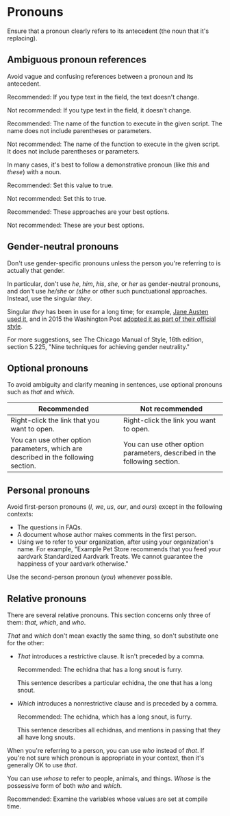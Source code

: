 # Pronouns  

Ensure that a pronoun clearly refers
to its antecedent (the noun that it's replacing).

## Ambiguous pronoun references

Avoid vague and confusing references between a pronoun and its antecedent.

Recommended: If you type text in the
field, the text doesn't change.

Not recommended: If you type text in the
field, it doesn't change.

Recommended: The name of the function to
execute in the given script. The name does not include parentheses or
parameters.

Not recommended: The name of the function
to execute in the given script. It does not include parentheses or
parameters.

In many cases, it's best to follow a demonstrative pronoun (like *this* and *these*)
with a noun.

Recommended: Set this value to true.

Not recommended: Set this to true.

Recommended: These approaches are your
best options.

Not recommended: These are your best options.

## Gender-neutral pronouns

Don't use gender-specific pronouns unless the person you're referring to is
actually that gender.

In particular, don't use *he*, *him*, *his*, *she*, or *her* as
gender-neutral pronouns, and don't use *he/she* or *(s)he* or other such
punctuational approaches. Instead, use the singular *they*.

Singular *they* has been in use for a long time; for example, [Jane Austen used it](http://www.pemberley.com/janeinfo/austheir.html),
and in 2015 the Washington Post [adopted
it as part of their official style](https://www.washingtonpost.com/opinions/the-post-drops-the-mike--and-the-hyphen-in-e-mail/2015/12/04/ccd6e33a-98fa-11e5-8917-653b65c809eb_story.html).

For more suggestions, see
The Chicago Manual of Style, 16th edition, section 5.225,
"Nine techniques for achieving gender neutrality."

## Optional pronouns

To avoid ambiguity and clarify meaning in sentences, use optional pronouns such as
*that* and *which*.

| Recommended | Not recommended |
| --- | --- |
| Right-click the link that you want to open. | Right-click the link you want to open. |
| You can use other option parameters, which are described in the following section. | You can use other option parameters, described in the following section. |

## Personal pronouns

Avoid first-person pronouns (*I*, *we*, *us*, *our*, and *ours*) except
in the following contexts:

* The questions in FAQs.
* A document whose author makes comments in the first person.
* Using *we* to refer to your organization, after using your organization's
  name. For example, "Example Pet Store recommends that you feed your aardvark
  Standardized Aardvark Treats. We cannot guarantee the happiness of your aardvark
  otherwise."

Use the second-person pronoun (*you*) whenever possible.

## Relative pronouns

There are several relative pronouns. This section concerns only three of
them: *that*, *which*, and *who*.

*That* and *which* don't mean exactly the same thing, so don't substitute one
for the other:

* *That* introduces a restrictive clause. It isn't preceded by a comma.

  Recommended: The echidna that has a
  long snout is furry.

  This sentence describes a particular echidna, the one that has a long
  snout.
* *Which* introduces a nonrestrictive clause and is preceded by a comma.

  Recommended: The echidna, which has a
  long snout, is furry.

  This sentence describes all echidnas, and mentions in passing that they
  all have long snouts.

When you're referring to a person, you can use *who* instead of *that*. If you're not
sure which pronoun is appropriate in your context, then it's generally OK to use *that*.

You can use *whose* to refer to people, animals, and things. *Whose* is the possessive
form of both *who* and *which*.

Recommended: Examine the variables whose
values are set at compile time.
